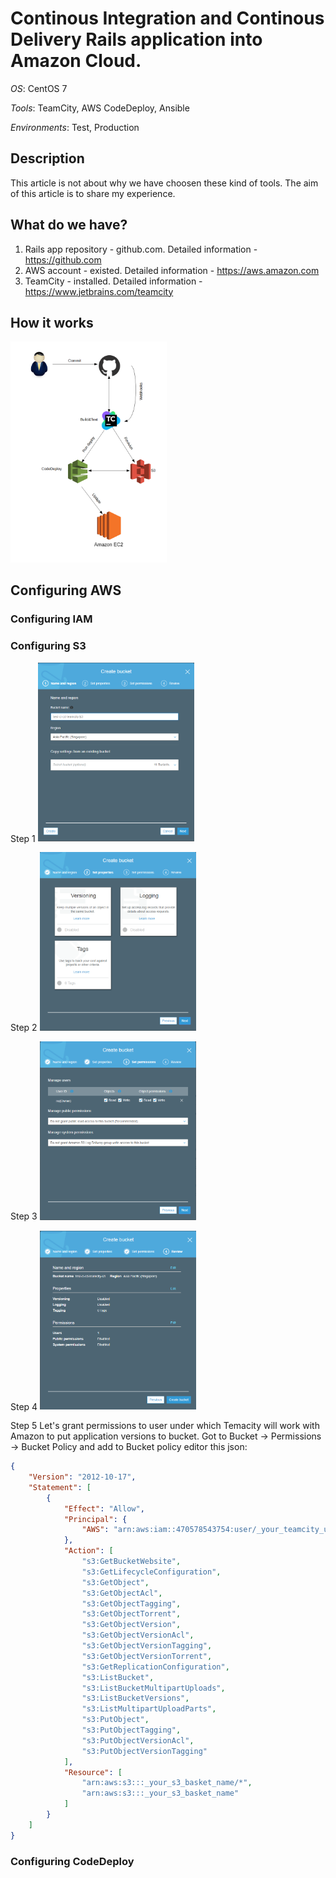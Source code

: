 
# Continous Integration and Continous Delivery Rails application into Amazon Cloud.
*OS*: CentOS 7

*Tools*: TeamCity, AWS CodeDeploy, Ansible

*Environments*: Test, Production 

## Description
This article is not about why we have choosen these kind of tools.
The aim of this article is to share my experience. 

## What do we have?
1. Rails app repository - github.com. Detailed information -https://github.com
2. AWS account - existed. Detailed information - https://aws.amazon.com
3. TeamCity - installed. Detailed information - https://www.jetbrains.com/teamcity

## How it works
<img src="Scheme2.png" width="250">

## Configuring AWS
### Configuring IAM
### Configuring S3
Step 1
<img src="s3_1.PNG" width="250">

Step 2
<img src="s3_2.PNG" width="250">

Step 3
<img src="s3_3.PNG" width="250">

Step 4
<img src="s3_4.PNG" width="250">

Step 5
Let's grant permissions to user under which Temacity will work with Amazon to put application versions to bucket.
Got to Bucket -> Permissions -> Bucket Policy and add to Bucket policy editor this json:
```json
{
    "Version": "2012-10-17",
    "Statement": [
        {
            "Effect": "Allow",
            "Principal": {
                "AWS": "arn:aws:iam::470578543754:user/_your_teamcity_user"
            },
            "Action": [
                "s3:GetBucketWebsite",
                "s3:GetLifecycleConfiguration",
                "s3:GetObject",
                "s3:GetObjectAcl",
                "s3:GetObjectTagging",
                "s3:GetObjectTorrent",
                "s3:GetObjectVersion",
                "s3:GetObjectVersionAcl",
                "s3:GetObjectVersionTagging",
                "s3:GetObjectVersionTorrent",
                "s3:GetReplicationConfiguration",
                "s3:ListBucket",
                "s3:ListBucketMultipartUploads",
                "s3:ListBucketVersions",
                "s3:ListMultipartUploadParts",
                "s3:PutObject",
                "s3:PutObjectTagging",
                "s3:PutObjectVersionAcl",
                "s3:PutObjectVersionTagging"
            ],
            "Resource": [
                "arn:aws:s3:::_your_s3_basket_name/*",
                "arn:aws:s3:::_your_s3_basket_name"
            ]
        }
    ]
}
```
### Configuring CodeDeploy

